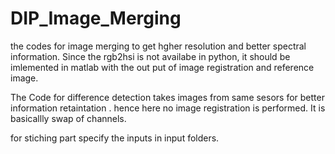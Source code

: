 # DIP_Image_Merging
the codes for image merging to get hgher resolution and better spectral information. 
Since the rgb2hsi is not availabe in python, it should be imlemented in matlab with the out put of image registration and reference image.

The Code for difference detection takes images from same sesors for better information retaintation .
hence here no image registration is performed.
It is basicallly swap of channels.


for stiching part specify the inputs in input folders.
